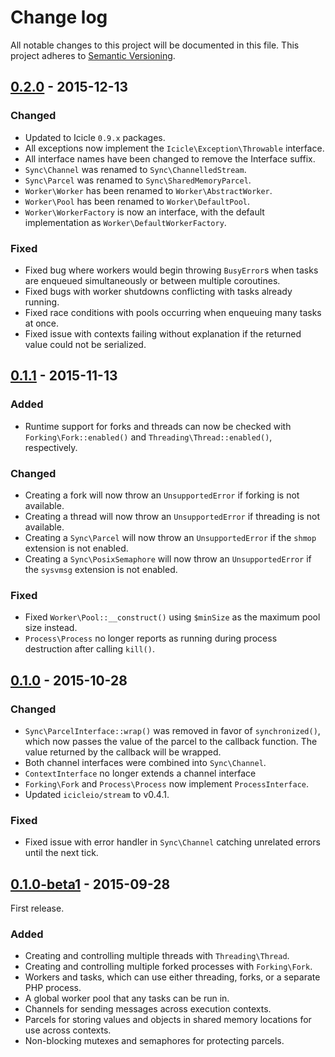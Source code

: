 # Change log
All notable changes to this project will be documented in this file. This project adheres to [Semantic Versioning](http://semver.org/).


## [0.2.0] - 2015-12-13
### Changed
- Updated to Icicle `0.9.x` packages.
- All exceptions now implement the `Icicle\Exception\Throwable` interface.
- All interface names have been changed to remove the Interface suffix.
- `Sync\Channel` was renamed to `Sync\ChannelledStream`.
- `Sync\Parcel` was renamed to `Sync\SharedMemoryParcel`.
- `Worker\Worker` has been renamed to `Worker\AbstractWorker`.
- `Worker\Pool` has been renamed to `Worker\DefaultPool`.
- `Worker\WorkerFactory` is now an interface, with the default implementation as `Worker\DefaultWorkerFactory`.

### Fixed
- Fixed bug where workers would begin throwing `BusyError`s when tasks are enqueued simultaneously or between multiple coroutines.
- Fixed bugs with worker shutdowns conflicting with tasks already running.
- Fixed race conditions with pools occurring when enqueuing many tasks at once.
- Fixed issue with contexts failing without explanation if the returned value could not be serialized.


## [0.1.1] - 2015-11-13
### Added
- Runtime support for forks and threads can now be checked with `Forking\Fork::enabled()` and `Threading\Thread::enabled()`, respectively.

### Changed
- Creating a fork will now throw an `UnsupportedError` if forking is not available.
- Creating a thread will now throw an `UnsupportedError` if threading is not available.
- Creating a `Sync\Parcel` will now throw an `UnsupportedError` if the `shmop` extension is not enabled.
- Creating a `Sync\PosixSemaphore` will now throw an `UnsupportedError` if the `sysvmsg` extension is not enabled.

### Fixed
- Fixed `Worker\Pool::__construct()` using `$minSize` as the maximum pool size instead.
- `Process\Process` no longer reports as running during process destruction after calling `kill()`.


## [0.1.0] - 2015-10-28
### Changed
- `Sync\ParcelInterface::wrap()` was removed in favor of `synchronized()`, which now passes the value of the parcel to the callback function. The value returned by the callback will be wrapped.
- Both channel interfaces were combined into `Sync\Channel`.
- `ContextInterface` no longer extends a channel interface
- `Forking\Fork` and `Process\Process` now implement `ProcessInterface`.
- Updated `icicleio/stream` to v0.4.1.

### Fixed
- Fixed issue with error handler in `Sync\Channel` catching unrelated errors until the next tick.


## [0.1.0-beta1] - 2015-09-28
First release.

### Added
- Creating and controlling multiple threads with `Threading\Thread`.
- Creating and controlling multiple forked processes with `Forking\Fork`.
- Workers and tasks, which can use either threading, forks, or a separate PHP process.
- A global worker pool that any tasks can be run in.
- Channels for sending messages across execution contexts.
- Parcels for storing values and objects in shared memory locations for use across contexts.
- Non-blocking mutexes and semaphores for protecting parcels.


[0.2.0]: https://github.com/icicleio/concurrent/releases/tag/v0.2.0
[0.1.1]: https://github.com/icicleio/concurrent/releases/tag/v0.1.1
[0.1.0]: https://github.com/icicleio/concurrent/releases/tag/v0.1.0
[0.1.0-beta1]: https://github.com/icicleio/concurrent/releases/tag/v0.1.0-beta1
